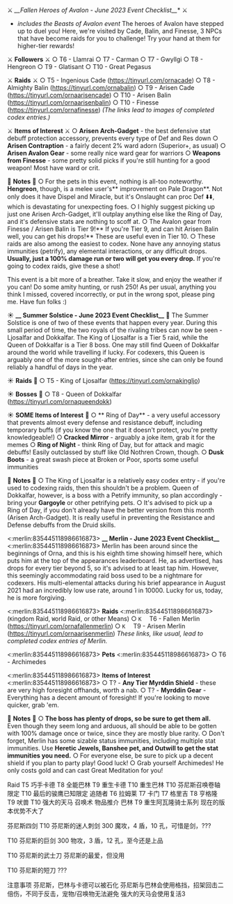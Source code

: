 ⚔️ **__Fallen Heroes of Avalon* - June 2023 Event Checklist__** ⚔️
* *includes the Beasts of Avalon event*
The heroes of Avalon have stepped up to duel you! Here, we're visited by Cade, Balin, and Finesse, 3 NPCs that have become raids for you to challenge! Try your hand at them for higher-tier rewards! 

⚔️ **__Followers__** ⚔️
○ T6 - Llamrai
○ T7 - Carman
○ T7 - Gwyllgi
○ T8 - Hengreon
○ T9 - Glatisant
○ T10 - Great Pegasus

⚔️ **__Raids__** ⚔️
○ T5 - Ingenious Cade (<https://tinyurl.com/ornacade>)
○ T8 - Almighty Balin (<https://tinyurl.com/ornabalin>)
○ T9 - Arisen Cade (<https://tinyurl.com/ornaarisencade>)
○ T10 - Arisen Balin (<https://tinyurl.com/ornaarisenbalin>)
○ T10 - Finesse (<https://tinyurl.com/ornafinesse>)
*(The links lead to images of completed codex entries.)*

⚔️ **__Items of Interest__** ⚔️
○ **Arisen Arch-Gadget** - the best defensive stat debuff protection accessory, prevents every type of Def and Res down
○ **Arisen Contraption** - a fairly decent 2% ward adorn (Superior+, as usual)
○ **Arisen Avalon Gear** - some really nice ward gear for warriors
○ **Weapons from Finesse** - some pretty solid picks if you're still hunting for a good weapon! Most have ward or crit.

📘 **__Notes__** 📘 
○ For the pets in this event, nothing is all-too noteworthy. **Hengreon**, though, is a melee user's** improvement on Pale Dragon**. Not only does it have Dispel and Miracle, but it's Onslaught can proc Def ⬇️⬇️, which is devastating for unexpecting foes.
○ I highly suggest picking up just one Arisen Arch-Gadget, it'll outplay anything else like the Ring of Day, and it's defensive stats are nothing to scoff at.
○ The Avalon gear from Finesse / Arisen Balin is Tier 9!** If you're Tier 9, and can hit Arisen Balin well, you can get his drops!** These are useful even in Tier 10. 
○ These raids are also among the easiest to codex. None have any annoying status immunities (petrify), any elemental interactions, or any difficult drops. **Usually, just a 100% damage run or two will get you every drop.** If you're going to codex raids, give these a shot!

This event is a bit more of a breather. Take it slow, and enjoy the weather if you can! Do some amity hunting, or rush 250! As per usual, anything you think I missed, covered incorrectly, or put in the wrong spot, please ping me. Have fun folks :)


☀️ **__ Summer Solstice - June 2023 Event Checklist__** 🌙
The Summer Solstice is one of two of these events that happen every year. During this small period of time, the two royals of the rivaling tribes can now be seen - Ljosalfar and Dokkalfar. The King of Ljosalfar is a Tier 5 raid, while the Queen of Dokkalfar is a Tier 8 boss. One may still find Queen of Dokkalfar around the world while travelling if lucky. For codexers, this Queen is arguably one of the more sought-after entries, since she can only be found reliably a handful of days in the year.

☀️ **__Raids__** 🌙
○ T5 - King of Ljosalfar (<https://tinyurl.com/ornakingljo>)

☀️ **__Bosses__** 🌙
○ T8 - Queen of Dokkalfar (<https://tinyurl.com/ornaqueendokk>)

☀️ **__SOME Items of Interest__** 🌙
○ ** Ring of Day** - a very useful accessory that prevents almost every defense and resistance debuff, including temporary buffs (if you know the one that it doesn't protect, you're pretty knowledgeable!)
○ **Cracked Mirror** - arguably a joke item, grab it for the memes
○ **Ring of Night** - think Ring of Day, but for attack and magic debuffs! Easily outclassed by stuff like Old Nothren Crown, though.
○ **Dusk Boots** - a great swash piece at Broken or Poor, sports some useful immunities 

📘 **__Notes__** 📘
○ The King of Ljosalfar is a relatively easy codex entry - if you're used to codexing raids, then this shouldn't be a problem. Queen of Dokkalfar, however, is a boss with a Petrify immunity, so plan accordingly - bring your **Gargoyle** or other petrifying pets.
○ It's advised to pick up a Ring of Day, if you don't already have the better version from this month (Arisen Arch-Gadget). It is really useful in preventing the Resistance and Defense debuffs from the Druid skills.


<:merlin:835445118986616873> **__ Merlin - June 2023 Event Checklist__** <:merlin:835445118986616873>
Merlin has been around since the beginnings of Orna, and this is his eighth time showing himself here, which puts him at the top of the appearances leaderboard. He, as advertised, has drops for every tier beyond 5, so it's advised to at least tap him. However, this seemingly accommodating raid boss used to be a nightmare for codexers. His multi-elemental attacks during his brief appearance in August 2021 had an incredibly low use rate, around 1 in 10000. Lucky for us, today, he is more forgiving.

<:merlin:835445118986616873> **__Raids__** <:merlin:835445118986616873>
(`K`ingdom Raid, `W`orld Raid, or `O`ther Means)
○ `K  ` T6 - Fallen Merlin (<https://tinyurl.com/ornafallenmerlin>)
○ `K  ` T9 - Arisen Merlin (<https://tinyurl.com/ornaarisenmerlin>)
*These links, like usual, lead to completed codex entries of Merlin.*

<:merlin:835445118986616873> **__Pets__** <:merlin:835445118986616873>
○ T6 - Archimedes

<:merlin:835445118986616873> **__Items of Interest__** <:merlin:835445118986616873>
○ T? - **Any Tier Myrddin Shield** - these are very high foresight offhands, worth a nab.
○ T? - **Myrddin Gear** - Everything has a decent amount of foresight! If you're looking to move quicker, grab 'em.

📘 **__Notes__** 📘
○ **The boss has plenty of drops, so be sure to get them all.** Even though they seem long and arduous, all should be able to be gotten with 100% damage once or twice, since they are mostly blue rarity.
○ Don't forget, Merlin has some sizable status immunities, including multiple stat immunities. Use **Heretic Jewels, Banshee pet, and Outwill to get the stat immunities you need.**
○ For everyone else, be sure to pick up a decent shield if you plan to party play! Good luck!
○ Grab yourself Archimedes! He only costs gold and can cast Great Meditation for you!

Raid
T5 巧手卡德
T8 全能巴林
T9 重生卡德
T10 重生巴林
T10 芬尼斯召唤卷轴限定
T10 最后的骏鹰已知限定
追随者
T6 拉姆莱
T7 卡门
T7 格里吉
T8 亨格隆
T9 吠兽
T10 强大的天马
召唤术
物品推介
巴林
T9 重生阿瓦隆骑士系列
现在的版本优势不大了

芬尼斯四剑
T10 芬尼斯的迷人刺剑
300 魔攻，4 盾，10 孔，可惜是剑，???

T10 芬尼斯的巨剑
300 物攻，3 盾，12 孔，至今还是上品

T10 芬尼斯的武士刀
芬尼斯的最爱，但没用

T10 芬尼斯的短刀
???

注意事项
芬尼斯，巴林与卡德可以被石化
芬尼斯与巴林会使用格挡，招架回击二倍伤，不同于反击，宠物/召唤物无法避免
强大的天马会使用复活3


